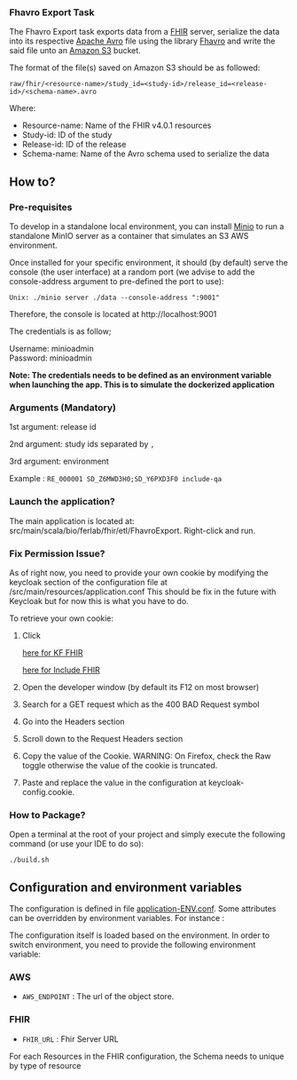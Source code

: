 ### Fhavro Export Task

The Fhavro Export task exports data from a [FHIR](https://hapifhir.io/) server, serialize the data into its respective [Apache Avro](https://avro.apache.org/) file using the library [Fhavro](https://github.com/Ferlab-Ste-Justine/fhavro) and write the said file unto an [Amazon S3](https://aws.amazon.com/s3/) bucket.

The format of the file(s) saved on Amazon S3 should be as followed:

```
raw/fhir/<resource-name>/study_id=<study-id>/release_id=<release-id>/<schema-name>.avro
```

Where:

- Resource-name: Name of the FHIR v4.0.1 resources
- Study-id: ID of the study
- Release-id: ID of the release  
- Schema-name: Name of the Avro schema used to serialize the data

## How to?

### Pre-requisites

To develop in a standalone local environment, you can install [Minio](https://docs.min.io/docs/minio-quickstart-guide.html) to run a standalone MinIO server as a container that simulates an S3 AWS environment.

Once installed for your specific environment, it should (by default) serve the console (the user interface) at a random port (we advise to add the console-address argument to pre-defined the port to use):
```
Unix: ./minio server ./data --console-address ":9001"
```
Therefore, the console is located at http://localhost:9001

The credentials is as follow;

Username: minioadmin<br>
Password: minioadmin

<b>Note: The credentials needs to be defined as an environment variable when launching the app.
This is to simulate the dockerized application</b>

### Arguments (Mandatory)

1st argument: release id

2nd argument: study ids separated by `,`

3rd argument: environment

Example : `RE_000001 SD_Z6MWD3H0;SD_Y6PXD3F0 include-qa`

### Launch the application?

The main application is located at: src/main/scala/bio/ferlab/fhir/etl/FhavroExport. Right-click and run.

### Fix Permission Issue?

As of right now, you need to provide your own cookie by modifying the keycloak section of the configuration file at /src/main/resources/application.conf
This should be fix in the future with Keycloak but for now this is what you have to do.

To retrieve your own cookie:

1. Click 
   
   [here for KF FHIR](https://kf-api-fhir-service.kidsfirstdrc.org/$export?_type=Patient) 
   
   [here for Include FHIR](https://include-api-fhir-service-dev.includedcc.org/$export?_type=Patient)
2. Open the developer window (by default its F12 on most browser)
3. Search for a GET request which as the 400 BAD Request symbol
4. Go into the Headers section
5. Scroll down to the Request Headers section
6. Copy the value of the Cookie. WARNING: On Firefox, check the Raw toggle otherwise the value of the cookie is truncated.
7. Paste and replace the value in the configuration at keycloak-config.cookie.

### How to Package?

Open a terminal at the root of your project and simply execute the following command (or use your IDE to do so):
```
./build.sh
```

## Configuration and environment variables

The configuration is defined in file [application-ENV.conf](src/main/resources/application-kfdrc-dev.conf).
Some attributes can be overridden by environment variables. For instance :

The configuration itself is loaded based on the environment. In order to switch environment, you need to provide the following environment variable:

### AWS
- `AWS_ENDPOINT` : The url of the object store.

### FHIR
- `FHIR_URL` : Fhir Server URL

For each Resources in the FHIR configuration, the Schema needs to unique by type of resource